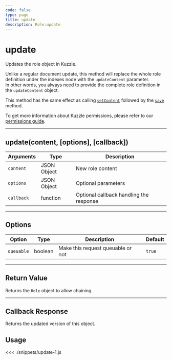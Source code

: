 ```yaml
---
code: false
type: page
title: update
description: Role:update
---
```


# update

Updates the role object in Kuzzle.

<div class="alert alert-warning">
  <p>
    Unlike a regular document update, this method will replace the whole role definition under the indexes node with the <code>updateContent</code> parameter.<br>
    In other words, you always need to provide the complete role definition in the <code>updateContent</code> object.
  </p>
  <p>
    This method has the same effect as calling <a href="/sdk/js/5/core-classes/role/set-content"><code>setContent</code></a> followed by the <a href="/sdk/js/5/core-classes/role/save"><code>save</code></a> method.
  </p>
</div>

To get more information about Kuzzle permissions, please refer to our [permissions guide](/core/1/guides/essentials/security/#user-permissions).

---

## update(content, [options], [callback])

| Arguments  | Type        | Description                             |
| ---------- | ----------- | --------------------------------------- |
| `content`  | JSON Object | New role content                        |
| `options`  | JSON Object | Optional parameters                     |
| `callback` | function    | Optional callback handling the response |

---

## Options

| Option     | Type    | Description                       | Default |
| ---------- | ------- | --------------------------------- | ------- |
| `queuable` | boolean | Make this request queuable or not | `true`  |

---

## Return Value

Returns the `Role` object to allow chaining.

---

## Callback Response

Returns the updated version of this object.

## Usage

<<< ./snippets/update-1.js
